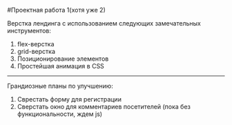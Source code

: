 #Проектная работа 1(хотя уже 2)


Верстка лендинга с использованием следующих замечательных инструментов:

1. flex-верстка
2. grid-верстка
3. Позиционирование элементов
4. Простейшая анимация в CSS


___________________________

Грандиозные планы по улучшению:

1. Сврестать форму для регистрации 
2. Сверстать окно для комментариев посетителей (пока без функциональности, ждем js)

